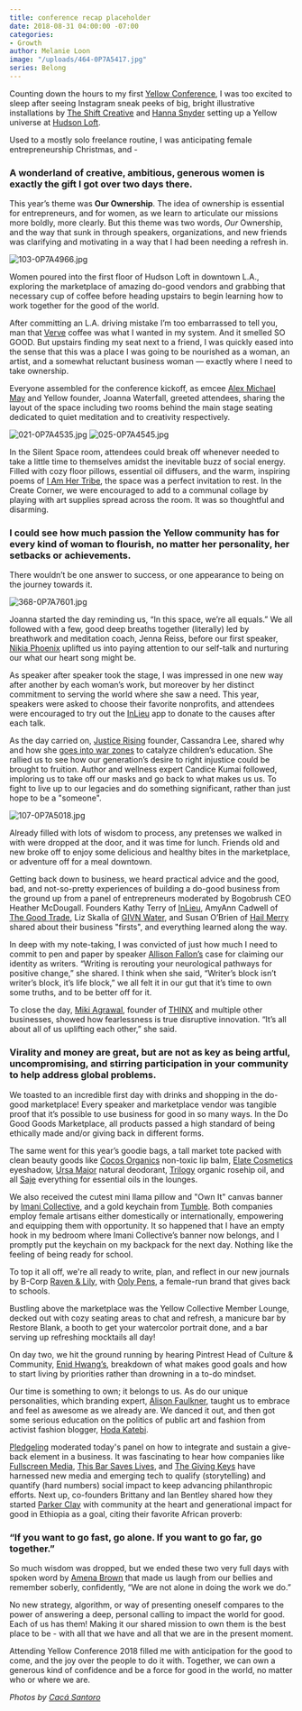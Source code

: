 ```yaml
---
title: conference recap placeholder
date: 2018-08-31 04:00:00 -07:00
categories:
- Growth
author: Melanie Loon
image: "/uploads/464-0P7A5417.jpg"
series: Belong
---
```


Counting down the hours to my first [Yellow Conference](https://yellowco.co/conference/), I was too excited to sleep after seeing Instagram sneak peeks of big, bright illustrative installations by [The Shift Creative](http://theshiftcreative.com/) and [Hanna Snyder](http://hancreative.co/) setting up a Yellow universe at [Hudson Loft](http://www.hudsonloft.com/).

Used to a mostly solo freelance routine, I was anticipating female entrepreneurship Christmas, and -

### A wonderland of creative, ambitious, generous women is exactly the gift I got over two days there.

This year’s theme was **Our Ownership**. The idea of ownership is essential for entrepreneurs, and for women, as we learn to articulate our missions more boldly, more clearly. But this theme was two words, _Our_ Ownership, and the way that sunk in through speakers, organizations, and new friends was clarifying and motivating in a way that I had been needing a refresh in.

![103-0P7A4966.jpg](/uploads/103-0P7A4966.jpg)

Women poured into the first floor of Hudson Loft in downtown L.A., exploring the marketplace of amazing do-good vendors and grabbing that necessary cup of coffee before heading upstairs to begin learning how to work together for the good of the world.

After committing an L.A. driving mistake I’m too embarrassed to tell you, man that [Verve](https://www.vervecoffee.com/) coffee was what I wanted in my system. And it smelled SO GOOD. But upstairs finding my seat next to a friend, I was quickly eased into the sense that this was a place I was going to be nourished as a woman, an artist, and a somewhat reluctant business woman — exactly where I need to take ownership.

Everyone assembled for the conference kickoff, as emcee [Alex Michael May](http://alexmichaelmay.com/) and Yellow founder, Joanna Waterfall, greeted attendees, sharing the layout of the space including two rooms behind the main stage seating dedicated to quiet meditation and to creativity respectively.

![021-0P7A4535.jpg](/uploads/021-0P7A4535.jpg)
![025-0P7A4545.jpg](/uploads/025-0P7A4545.jpg)

In the Silent Space room, attendees could break off whenever needed to take a little time to themselves amidst the inevitable buzz of social energy. Filled with cozy floor pillows, essential oil diffusers, and the warm, inspiring poems of [I Am Her Tribe](https://www.instagram.com/iamhertribe/), the space was a perfect invitation to rest. In the Create Corner, we were encouraged to add to a communal collage by playing with art supplies spread across the room. It was so thoughtful and disarming. 

### I could see how much passion the Yellow community has for every kind of woman to flourish, no matter her personality, her setbacks or achievements. 

There wouldn’t be one answer to success, or one appearance to being on the journey towards it.

![368-0P7A7601.jpg](/uploads/368-0P7A7601.jpg)

Joanna started the day reminding us, “In this space, we’re all equals.” We all followed with a few, good deep breaths together (literally) led by breathwork and meditation coach, Jenna Reiss, before our first speaker, [Nikia Phoenix](https://linktr.ee/nikiaphoenix) uplifted us into paying attention to our self-talk and nurturing our what our heart song might be.

As speaker after speaker took the stage, I was impressed in one new way after another by each woman’s work, but moreover by her distinct commitment to serving the world where she saw a need. This year, speakers were asked to choose their favorite nonprofits, and attendees were encouraged to try out the [InLieu](https://www.inlieu.com/) app to donate to the causes after each talk.

As the day carried on, [Justice Rising](https://www.justicerising.org/) founder, Cassandra Lee, shared why and how she [goes into war zones](https://yellowco.co/blog/2018/08/15/why-millennial-woman-war-zones-justice-rising/) to catalyze children’s education. She rallied us to see how our generation’s desire to right injustice could be brought to fruition. Author and wellness expert Candice Kumai followed, imploring us to take off our masks and go back to what makes us us. To fight to live up to our legacies and do something significant, rather than just hope to be a "someone".

![107-0P7A5018.jpg](/uploads/107-0P7A5018.jpg)

Already filled with lots of wisdom to process, any pretenses we walked in with were dropped at the door, and it was time for lunch. Friends old and new broke off to enjoy some delicious and healthy bites in the marketplace, or adventure off for a meal downtown.

Getting back down to business, we heard practical advice and the good, bad, and not-so-pretty experiences of building a do-good business from the ground up from a panel of entrepreneurs moderated by Bogobrush CEO Heather McDougall. Founders Kathy Terry of [InLieu](https://www.inlieu.com/), AmyAnn Cadwell of [The Good Trade](http://www.thegoodtrade.com/), Liz Skalla of [GIVN Water](https://www.givnwater.com/), and Susan O’Brien of [Hail Merry](https://hailmerry.com/) shared about their business "firsts", and everything learned along the way.

In deep with my note-taking, I was convicted of just how much I need to commit to pen and paper by speaker [Allison Fallon’s](https://allisonfallon.com/) case for claiming our identity as writers. “Writing is rerouting your neurological pathways for positive change,” she shared. I think when she said, “Writer’s block isn’t writer’s block, it’s life block,” we all felt it in our gut that it’s time to own some truths, and to be better off for it.

To close the day, [Miki Agrawal](https://www.mikiagrawal.com/), founder of [THINX](https://www.shethinx.com/) and multiple other businesses, showed how fearlessness is true disruptive innovation. “It’s all about all of us uplifting each other,” she said. 

### Virality and money are great, but are not as key as being artful, uncompromising, and stirring participation in your community to help address global problems. 

We toasted to an incredible first day with drinks and shopping in the do-good marketplace! Every speaker and marketplace vendor was tangible proof that it’s possible to use business for good in so many ways. In the Do Good Goods Marketplace, all products passed a high standard of being ethically made and/or giving back in different forms.

The same went for this year’s goodie bags, a tall market tote packed with clean beauty goods like [Cocos Organics](https://www.cocos-organics.com/products/crowdfund-campaign-profits-driven-by-purpose) non-toxic lip balm, [Elate Cosmetics](https://elatebeauty.com/) eyeshadow, [Ursa Major](https://www.ursamajorvt.com/) natural deodorant, [Trilogy](https://www.trilogyproducts.com/us/) organic rosehip oil, and all [Saje](https://www.saje.com/home/) everything for essential oils in the lounges. 

We also received the cutest mini llama pillow and "Own It" canvas banner by [Imani Collective](https://imanicollective.com/), and a gold keychain from [Tumble](https://www.wearetumble.com/). Both companies employ female artisans either domestically or internationally, empowering and equipping them with opportunity. It so happened that I have an empty hook in my bedroom where Imani Collective’s banner now belongs, and I promptly put the keychain on my backpack for the next day. Nothing like the feeling of being ready for school.

To top it all off, we're all ready to write, plan, and reflect in our new journals by B-Corp [Raven & Lily](https://ravenandlily.com/), with [Ooly Pens](https://www.ooly.com/), a female-run brand that gives back to schools.

Bustling above the marketplace was the Yellow Collective Member Lounge, decked out with cozy seating areas to chat and refresh, a manicure bar by Restore Blank, a booth to get your watercolor portrait done, and a bar serving up refreshing mocktails all day!

On day two, we hit the ground running by hearing Pintrest Head of Culture & Community, [Enid Hwang’s](https://www.pinterest.com/enid/), breakdown of what makes good goals and how to start living by priorities rather than drowning in a to-do mindset.

Our time is something to own; it belongs to us. As do our unique personalities, which branding expert, [Alison Faulkner](https://www.instagram.com/thealisonshow/?hl=en), taught us to embrace and feel as awesome as we already are. We danced it out, and then got some serious education on the politics of public art and fashion from activist fashion blogger, [Hoda Katebi](http://www.joojooazad.com/).

[Pledgeling](https://www.pledgeling.com/) moderated today's panel on how to integrate and sustain a give-back element in a business. It was fascinating to hear how companies like [Fullscreen Media](https://fullscreenmedia.co/), [This Bar Saves Lives](https://www.thisbarsaveslives.com/), and [The Giving Keys](https://www.thegivingkeys.com/) have harnessed new media and emerging tech to qualify (storytelling) and quantify (hard numbers) social impact to keep advancing philanthropic efforts. Next up, co-founders Brittany and Ian Bentley shared how they started [Parker Clay](https://www.parkerclay.com/) with community at the heart and generational impact for good in Ethiopia as a goal, citing their favorite African proverb: 

### “If you want to go fast, go alone. If you want to go far, go together.”

So much wisdom was dropped, but we ended these two very full days with spoken word by [Amena Brown](http://www.amenabrown.com/) that made us laugh from our bellies and remember soberly, confidently, “We are not alone in doing the work we do.”

No new strategy, algorithm, or way of presenting oneself compares to the power of answering a deep, personal calling to impact the world for good. Each of us has them! Making it our shared mission to own them is the best place to be - with all that we have and all that we are in the present moment.

Attending Yellow Conference 2018 filled me with anticipation for the good to come, and the joy over the people to do it with. Together, we can own a generous kind of confidence and be a force for good in the world, no matter who or where we are.

_Photos by [Cacá Santoro](http://cacasantoro.com/)_